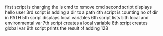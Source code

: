 first script is changing the ls cmd to remove cmd
second script displays hello user
3rd script is adding a dir to a path
4th script is counting no of dir in PATH
5th script displays local variables
6th script lists bith local and environmental var
7th script creates a local variable
8th script creates global var
9th script prints the result of adding 128
